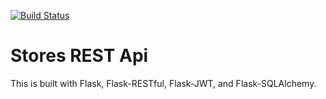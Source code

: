 [![Build Status](https://travis-ci.com/btflyer/store-rest-api.svg?branch=master)](https://travis-ci.com/btflyer/store-rest-api)

# Stores REST Api

This is built with Flask, Flask-RESTful, Flask-JWT, and Flask-SQLAlchemy.